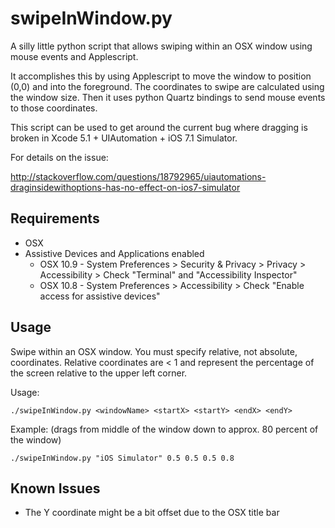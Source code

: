 swipeInWindow.py
================

A silly little python script that allows swiping within an OSX window using mouse events and Applescript.

It accomplishes this by using Applescript to move the window to position (0,0) and into the foreground. The coordinates to swipe are calculated using the window size. Then it uses python Quartz bindings to send mouse events to those coordinates.

This script can be used to get around the current bug where dragging is broken in Xcode 5.1 + UIAutomation + iOS 7.1 Simulator.

For details on the issue: 

http://stackoverflow.com/questions/18792965/uiautomations-draginsidewithoptions-has-no-effect-on-ios7-simulator

## Requirements

* OSX
* Assistive Devices and Applications enabled
   * OSX 10.9 - System Preferences > Security & Privacy > Privacy > Accessibility > Check "Terminal" and "Accessibility Inspector"
   * OSX 10.8 - System Preferences > Accessibility > Check "Enable access for assistive devices"

## Usage

Swipe within an OSX window. You must specify relative, not absolute, coordinates. Relative coordinates are < 1 and represent
the percentage of the screen relative to the upper left corner.

Usage:

    ./swipeInWindow.py <windowName> <startX> <startY> <endX> <endY>

Example:
(drags from middle of the window down to approx. 80 percent of the window)

    ./swipeInWindow.py "iOS Simulator" 0.5 0.5 0.5 0.8

## Known Issues

* The Y coordinate might be a bit offset due to the OSX title bar
